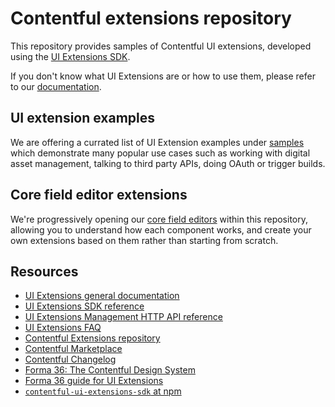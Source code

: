 # Contentful extensions repository

This repository provides samples of Contentful UI extensions, developed using the [UI Extensions SDK](https://www.contentful.com/developers/docs/extensibility/ui-extensions/sdk-reference/). 

If you don't know what UI Extensions are or how to use them, please refer to our [documentation](https://www.contentful.com/developers/docs/extensibility/ui-extensions/).

## UI extension examples

We are offering a currated list of UI Extension examples under [samples](./samples) which demonstrate many popular use cases such as working with digital asset management, talking to third party APIs, doing OAuth or trigger builds.

## Core field editor extensions

We're progressively opening our [core field editors](./core-field-editors) within this repository, allowing you to understand how each component works, and create your own extensions based on them rather than starting from scratch.

## Resources

- [UI Extensions general documentation](https://www.contentful.com/developers/docs/extensibility/ui-extensions/)
- [UI Extensions SDK reference](https://www.contentful.com/developers/docs/extensibility/ui-extensions/sdk-reference/)
- [UI Extensions Management HTTP API reference](https://www.contentful.com/developers/docs/references/content-management-api/#/reference/ui-extensions)
- [UI Extensions FAQ](https://www.contentful.com/developers/docs/extensibility/ui-extensions/faq/)
- [Contentful Extensions repository](https://github.com/contentful/extensions)
- [Contentful Marketplace](https://www.contentful.com/developers/marketplace/)
- [Contentful Changelog](https://www.contentful.com/developers/changelog/)
- [Forma 36: The Contentful Design System](https://f36.contentful.com/)
- [Forma 36 guide for UI Extensions](https://www.contentful.com/developers/docs/extensibility/ui-extensions/component-library/)
- [`contentful-ui-extensions-sdk` at npm](https://www.npmjs.com/package/contentful-ui-extensions-sdk)
